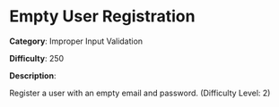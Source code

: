# Empty User Registration

**Category**: Improper Input Validation

**Difficulty**: 250

**Description**:

Register a user with an empty email and password. (Difficulty Level: 2)
